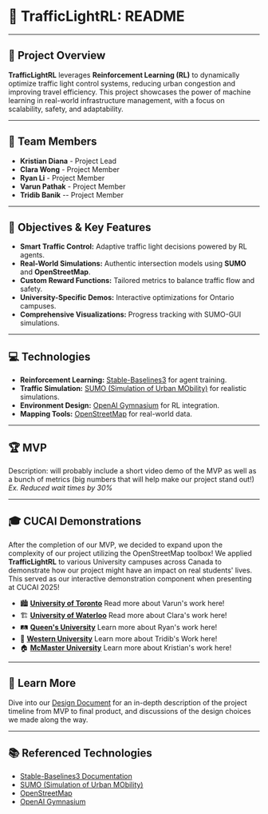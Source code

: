 # 🚦 TrafficLightRL: README

---

## 🌟 Project Overview

**TrafficLightRL** leverages **Reinforcement Learning (RL)** to dynamically optimize traffic light control systems, reducing urban congestion and improving travel efficiency. This project showcases the power of machine learning in real-world infrastructure management, with a focus on scalability, safety, and adaptability.

---

## 👥 Team Members

- **Kristian Diana** - Project Lead
- **Clara Wong** - Project Member
- **Ryan Li** - Project Member
- **Varun Pathak** - Project Member
- **Tridib Banik** -- Project Member

---

## 🎯 Objectives & Key Features

- **Smart Traffic Control:** Adaptive traffic light decisions powered by RL agents.
- **Real-World Simulations:** Authentic intersection models using **SUMO** and **OpenStreetMap**.
- **Custom Reward Functions:** Tailored metrics to balance traffic flow and safety.
- **University-Specific Demos:** Interactive optimizations for Ontario campuses.
- **Comprehensive Visualizations:** Progress tracking with SUMO-GUI simulations.

---

## 💻 Technologies

- **Reinforcement Learning:** [Stable-Baselines3](https://stable-baselines3.readthedocs.io/en/master/) for agent training.
- **Traffic Simulation:** [SUMO (Simulation of Urban MObility)](https://www.eclipse.org/sumo/) for realistic simulations.
- **Environment Design:** [OpenAI Gymnasium](https://gymnasium.farama.org/) for RL integration.
- **Mapping Tools:** [OpenStreetMap](https://www.openstreetmap.org/) for real-world data.

---

## 🏆 MVP

Description: will probably include a short video demo of the MVP as well as a bunch of metrics (big numbers that will help make our project stand out!) *Ex. Reduced wait times by 30%*

---

## 🎓 CUCAI Demonstrations

After the completion of our MVP, we decided to expand upon the complexity of our project utilizing the OpenStreetMap toolbox! We applied **TrafficLightRL** to various University campuses across Canada to demonstrate how our project might have an impact on real students' lives. This served as our interactive demonstration component when presenting at CUCAI 2025!

- 🏙️ [**University of Toronto**](UofT/) Read more about Varun's work here!
- 🏗️ [**University of Waterloo**](Waterloo/) Read more about Clara's work here!
- 🛤️ [**Queen's University**](Queens/) Learn more about Ryan's work here!
- 🚏 [**Western University**](Western/) Learn more about Tridib's Work here!
- 🏠 [**McMaster University**](McMaster/) Learn more about Kristian's work here!


---

## 📄 Learn More

Dive into our [Design Document](https://docs.google.com/document/d/your-public-doc-link) for an in-depth description of the project timeline from MVP to final product, and discussions of the design choices we made along the way.

---

## 📚 Referenced Technologies

- [Stable-Baselines3 Documentation](https://stable-baselines3.readthedocs.io/en/master/)
- [SUMO (Simulation of Urban MObility)](https://www.eclipse.org/sumo/)
- [OpenStreetMap](https://www.openstreetmap.org/)
- [OpenAI Gymnasium](https://gymnasium.farama.org/)
